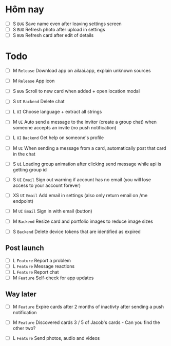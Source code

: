 
Hôm nay
====

* [ ] S `BUG` Save name even after leaving settings screen
* [ ] S `BUG` Refresh photo after upload in settings
* [ ] S `BUG` Refresh card after edit of details

Todo
====

 * [ ] M `Release` Download app on ailaai.app, explain unknown sources
 * [ ] M `Release` App icon

 * [ ] S `BUG` Scroll to new card when added + open location modal

 * [ ] S `UI` `Backend` Delete chat
 * [ ] L `UI` Choose language + extract all strings
 * [ ] M `UI` Auto send a message to the invitor (create a group chat) when someone accepts an invite (no push notification) 
 * [ ] L `UI` `Backend` Get help on someone's profile 

 * [ ] M `UI` When sending a message from a card, automatically post that card in the chat
 * [ ] S `Ui` Loading group animation after clicking send message while api is getting group id

 * [ ] S `UI` `Email` Sign out warning if account has no email (you will lose access to your account forever)
 * [ ] XS `UI` `Email` Add email in settings (also only return email on /me endpoint)
 * [ ] M `UI` `Email` Sign in with email (button)

 * [ ] M `Backend` Resize card and portfolio images to reduce image sizes
 * [ ] S `Backend` Delete device tokens that are identified as expired

Post launch
-----------

 * [ ] L `Feature` Report a problem
 * [ ] L `Feature` Message reactions
 * [ ] L `Feature` Report chat
 * [ ] M `Feature` Self-check for app updates

Way later
---------

 * [ ] M `Feature` Expire cards after 2 months of inactivty after sending a push notification
 * [ ] M `Feature` Discovered cards 3 / 5 of Jacob's cards - Can you find the other two?
 * [ ] L `Feature` Send photos, audio and videos

